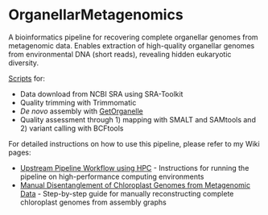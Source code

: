 # OrganellarMetagenomics

A bioinformatics pipeline for recovering complete organellar genomes from metagenomic data. Enables extraction of high-quality organellar genomes from environmental DNA (short reads), revealing hidden eukaryotic diversity.

[Scripts](https://github.com/GeertsManon/organellarMetagenomics/tree/main/scripts) for:

- Data download from NCBI SRA using SRA-Toolkit
- Quality trimming with Trimmomatic
- _De novo_ assembly with [GetOrganelle](https://github.com/Kinggerm/GetOrganelle)
- Quality assessment through 1) mapping with SMALT and SAMtools and 2) variant calling with BCFtools

For detailed instructions on how to use this pipeline, please refer to my Wiki pages:

- [Upstream Pipeline Workflow using HPC](https://github.com/GeertsManon/organellarMetagenomics/wiki/Upstream-pipeline-workflow-using-HPC) - Instructions for running the pipeline on high-performance computing environments
- [Manual Disentanglement of Chloroplast Genomes from Metagenomic Data](https://github.com/GeertsManon/organellarMetagenomics/wiki/Manual-Disentanglement-of-Chloroplast-Genomes-from-Metagenomic-Data) - Step-by-step guide for manually reconstructing complete chloroplast genomes from assembly graphs
